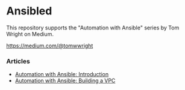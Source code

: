 # Ansibled
This repository supports the "Automation with Ansible" series by Tom Wright on Medium.

https://medium.com/@tomwwright

### Articles

- [Automation with Ansible: Introduction](https://medium.com/@tomwwright/automation-with-ansible-introduction-ccfa1baf8f5c)
- [Automation with Ansible: Building a VPC](https://medium.com/@tomwwright/automating-with-ansible-building-a-vpc-c252944d3d2e)
